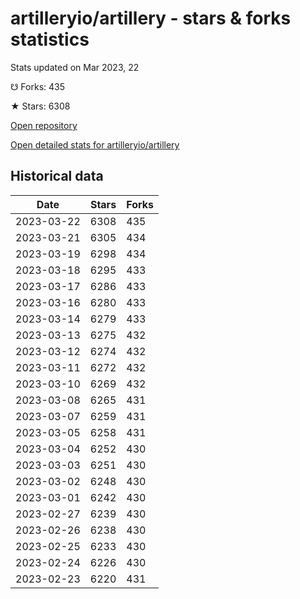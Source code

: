 # artilleryio/artillery - stars & forks statistics

Stats updated on Mar 2023, 22

☋ Forks: 435

★ Stars: 6308

[Open repository](https://github.com/artilleryio/artillery)

[Open detailed stats for artilleryio/artillery](https://reviewgithub.com/rep/artilleryio/artillery)

## Historical data
| Date | Stars | Forks |
|------|-------|-------|
| 2023-03-22 | 6308 | 435 | 
| 2023-03-21 | 6305 | 434 | 
| 2023-03-19 | 6298 | 434 | 
| 2023-03-18 | 6295 | 433 | 
| 2023-03-17 | 6286 | 433 | 
| 2023-03-16 | 6280 | 433 | 
| 2023-03-14 | 6279 | 433 | 
| 2023-03-13 | 6275 | 432 | 
| 2023-03-12 | 6274 | 432 | 
| 2023-03-11 | 6272 | 432 | 
| 2023-03-10 | 6269 | 432 | 
| 2023-03-08 | 6265 | 431 | 
| 2023-03-07 | 6259 | 431 | 
| 2023-03-05 | 6258 | 431 | 
| 2023-03-04 | 6252 | 430 | 
| 2023-03-03 | 6251 | 430 | 
| 2023-03-02 | 6248 | 430 | 
| 2023-03-01 | 6242 | 430 | 
| 2023-02-27 | 6239 | 430 | 
| 2023-02-26 | 6238 | 430 | 
| 2023-02-25 | 6233 | 430 | 
| 2023-02-24 | 6226 | 430 | 
| 2023-02-23 | 6220 | 431 | 


